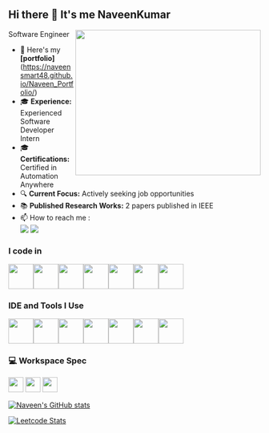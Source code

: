## Hi there 👋 It's me NaveenKumar

Software Engineer 
<img align="right" width="370" height="290" src="https://i.pinimg.com/originals/47/f0/34/47f0342cec72b800463bf003eac1257e.gif">
- 🔭 Here's my **[portfolio]**(https://naveensmart48.github.io/Naveen_Portfolio/)                                                 
- 🎓 **Experience:** Experienced Software Developer Intern
- 🎓 **Certifications:** Certified in Automation Anywhere
- 🔍 **Current Focus:** Actively seeking job opportunities
- 📚 **Published Research Works:** 2 papers published in IEEE
- 📫 How to reach me :
<br /> [<img src="https://img.shields.io/badge/Gmail-D14836?style=for-the-badge&logo=gmail&logoColor=white" />](mailto:naveenkumarrv48@gmail.com) [<img src="https://img.shields.io/badge/LinkedIn-0077B5?style=for-the-badge&logo=linkedin&logoColor=white" />](https://www.linkedin.com/in/naveenkumarrv/)

### I code in
<div style="display: flex; align-items: center; overflow-x: auto;">
    <img height="50" width="50" src="https://img.icons8.com/color/48/000000/python.png" />
    <img height="50" width="50" src="https://img.icons8.com/color/48/000000/java-coffee-cup-logo.png" />
    <img height="50" width="50" src="https://img.icons8.com/color/48/000000/c-programming.png" />
    <img height="50" width="50" src="https://img.icons8.com/color/48/000000/c-sharp-logo.png" />
    <img height="50" width="50" src="https://img.icons8.com/color/48/000000/javascript.png" />
    <img height="50" width="50" src="https://img.icons8.com/color/48/000000/html-5.png" />
    <img height="50" width="50" src="https://img.icons8.com/color/48/000000/css3.png" />
</div>

### IDE and Tools I Use

<div style="display: flex; align-items: center; overflow-x: auto;">
    <img height="50" width="50" src="https://img.icons8.com/color/48/000000/github.png" />
    <img height="50" width="50" src="https://img.icons8.com/color/48/000000/microsoft-office-2019.png" />
    <img height="50" width="50" src="https://img.icons8.com/color/48/000000/visual-studio.png" />
    <img height="50" width="50" src="https://img.icons8.com/color/48/000000/google-colab.png" />
    <img height="50" width="50" src="https://img.icons8.com/color/48/000000/unity.png" />
    <img height="50" width="50" src="https://img.icons8.com/color/48/000000/figma.png" />
    <img height="50" width="50" src="https://img.icons8.com/color/48/000000/uipath.png" />
    
</div>


</div>



### 💻 Workspace Spec
<img height="30" src="https://img.shields.io/badge/Macbook-Pro_M1-ED1C24?style=for-the-badge&logo=apple&logoColor=white"/> <img height="30" src="https://img.shields.io/badge/NVIDIA-GTX1650-76B900?style=for-the-badge&logo=nvidia&logoColor=white"/>  <img height="30" src="https://img.shields.io/badge/AMD-Ryzen_5_4600H-ED1C24?style=for-the-badge&logo=amd&logoColor=white"/> 


[![Naveen's GitHub stats](https://github-readme-stats.vercel.app/api?username=Naveensmart48&show_icons=true&theme=dark)](https://github.com/Naveensmart48)

[![Leetcode Stats](https://leetcard.jacoblin.cool/thisismenaveenkumar?ext=contest&theme=dark)](https://leetcode.com/u/thisismenaveenkumar/)

